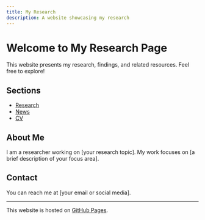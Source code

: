 ```yaml
---
title: My Research
description: A website showcasing my research
---
```


# Welcome to My Research Page

This website presents my research, findings, and related resources. Feel free to explore!

## Sections
- [Research](research.md)
- [News](news.md)
- [CV](cv.md)

## About Me
I am a researcher working on [your research topic]. My work focuses on [a brief description of your focus area].

## Contact
You can reach me at [your email or social media].

---

This website is hosted on [GitHub Pages](https://pages.github.com/).



